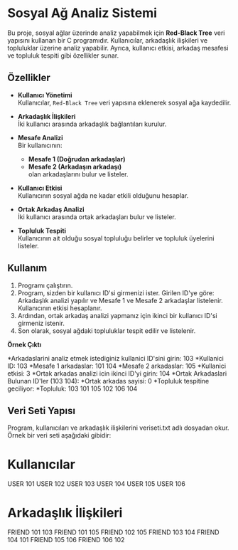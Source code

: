 # Sosyal Ağ Analiz Sistemi

Bu proje, sosyal ağlar üzerinde analiz yapabilmek için **Red-Black Tree** veri yapısını kullanan bir C programıdır. Kullanıcılar, arkadaşlık ilişkileri ve topluluklar üzerine analiz yapabilir. Ayrıca, kullanıcı etkisi, arkadaş mesafesi ve topluluk tespiti gibi özellikler sunar.

## Özellikler

- **Kullanıcı Yönetimi**  
  Kullanıcılar, `Red-Black Tree` veri yapısına eklenerek sosyal ağa kaydedilir.

- **Arkadaşlık İlişkileri**  
  İki kullanıcı arasında arkadaşlık bağlantıları kurulur.

- **Mesafe Analizi**  
  Bir kullanıcının:
  - **Mesafe 1 (Doğrudan arkadaşlar)**  
  - **Mesafe 2 (Arkadaşın arkadaşı)**  
  olan arkadaşlarını bulur ve listeler.

- **Kullanıcı Etkisi**  
  Kullanıcının sosyal ağda ne kadar etkili olduğunu hesaplar.

- **Ortak Arkadaş Analizi**  
  İki kullanıcı arasında ortak arkadaşları bulur ve listeler.

- **Topluluk Tespiti**  
  Kullanıcının ait olduğu sosyal topluluğu belirler ve topluluk üyelerini listeler.
 
## Kullanım
1. Programı çalıştırın.
2. Program, sizden bir kullanıcı ID'si girmenizi ister. Girilen ID'ye göre:
Arkadaşlık analizi yapılır ve Mesafe 1 ve Mesafe 2 arkadaşlar listelenir.
Kullanıcının etkisi hesaplanır.
3. Ardından, ortak arkadaş analizi yapmanız için ikinci bir kullanıcı ID'si girmeniz istenir.
4. Son olarak, sosyal ağdaki topluluklar tespit edilir ve listelenir.

**Örnek Çıktı**

*Arkadaslarini analiz etmek istediginiz kullanici ID'sini girin: 103
*Kullanici ID: 103
*Mesafe 1 arkadaslar: 101 104
*Mesafe 2 arkadaslar: 105
*Kullanici etkisi: 3
*Ortak arkadas analizi icin ikinci ID'yi girin: 104
*Ortak Arkadaslari Bulunan ID'ler (103 104):
*Ortak arkadas sayisi: 0
*Topluluk tespitine geciliyor:
*Topluluk: 103 101 105 102 106 104

## Veri Seti Yapısı
Program, kullanıcıları ve arkadaşlık ilişkilerini veriseti.txt adlı dosyadan okur. Örnek bir veri seti aşağıdaki gibidir:
# Kullanıcılar
USER 101
USER 102
USER 103
USER 104
USER 105
USER 106

# Arkadaşlık İlişkileri
FRIEND 101 103
FRIEND 101 105
FRIEND 102 105
FRIEND 103 104
FRIEND 104 101
FRIEND 105 106
FRIEND 106 102
